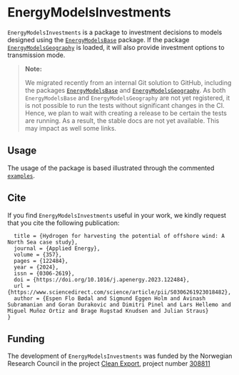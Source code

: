 # EnergyModelsInvestments

`EnergyModelsInvestments` is a package to investment decisions to models designed using the [`EnergyModelsBase`](https://github.com/EnergyModelsX/EnergyModelsBase.jl) package.
If the package [`EnergyModelsGeography`](https://github.com/EnergyModelsX/EnergyModelsGeography.jl) is loaded, it will also provide investment options to transmission mode.

> **Note:**
>
> We migrated recently from an internal Git solution to GitHub, including the packages [`EnergyModelsBase`](https://github.com/EnergyModelsX/EnergyModelsBase.jl) and [`EnergyModelsGeography`](https://github.com/EnergyModelsX/EnergyModelsGeography.jl).
> As both `EnergyModelsBase` and `EnergyModelsGeography` are not yet registered, it is not possible to run the tests without significant changes in the CI.
> Hence, we plan to wait with creating a release to be certain the tests are running.
> As a result, the stable docs are not yet available.
> This may impact as well some links.

## Usage

The usage of the package is based illustrated through the commented [`examples`](examples).

## Cite

If you find `EnergyModelsInvestments` useful in your work, we kindly request that you cite the following publication:

```@article{boedal_2024,
  title = {Hydrogen for harvesting the potential of offshore wind: A North Sea case study},
  journal = {Applied Energy},
  volume = {357},
  pages = {122484},
  year = {2024},
  issn = {0306-2619},
  doi = {https://doi.org/10.1016/j.apenergy.2023.122484},
  url = {https://www.sciencedirect.com/science/article/pii/S0306261923018482},
  author = {Espen Flo Bødal and Sigmund Eggen Holm and Avinash Subramanian and Goran Durakovic and Dimitri Pinel and Lars Hellemo and Miguel Muñoz Ortiz and Brage Rugstad Knudsen and Julian Straus}
}
```

## Funding

The development of `EnergyModelsInvestments` was funded by the Norwegian Research Council in the project [Clean Export](https://www.sintef.no/en/projects/2020/cleanexport/), project number [308811](https://prosjektbanken.forskningsradet.no/project/FORISS/308811)
